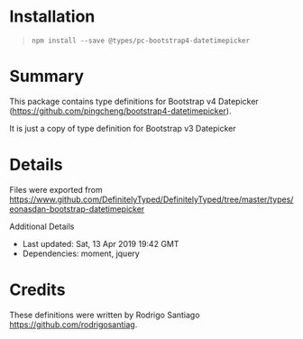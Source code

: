 # Installation
> `npm install --save @types/pc-bootstrap4-datetimepicker`

# Summary
This package contains type definitions for Bootstrap v4 Datepicker (https://github.com/pingcheng/bootstrap4-datetimepicker).

It is just a copy of type definition for Bootstrap v3 Datepicker

# Details
Files were exported from https://www.github.com/DefinitelyTyped/DefinitelyTyped/tree/master/types/eonasdan-bootstrap-datetimepicker

Additional Details
 * Last updated: Sat, 13 Apr 2019 19:42 GMT
 * Dependencies: moment, jquery 

# Credits
These definitions were written by Rodrigo Santiago <https://github.com/rodrigosantiag>.
